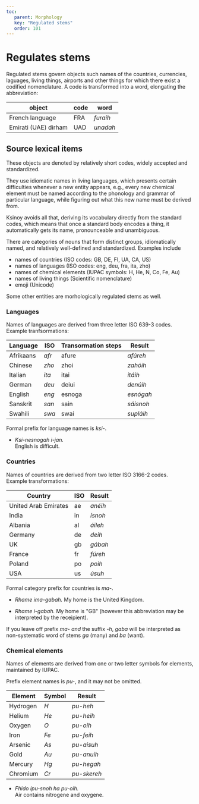 ```yaml
---
toc:
   parent: Morphology
   key: "Regulated stems"
   order: 101
---
```

# Regulates stems

Regulated stems govern objects such names of the countries, currencies,
laguages, living things, airports and other things for which there exist a
codified nomenclature.  A code is transformed into a word, elongating the
abbreviation:

object | code | word
-|-|-
French language | FRA | *furaih*
Emirati (UAE) dirham | UAD | *unadah*

## Source lexical items

These objects are denoted by relatively short codes, widely accepted and
standardized.

They use idiomatic names in living languages, which presents certain
difficulties whenever a new entity appears, e.g., every new chemical element
must be named according to the phonology and grammar of particular language,
while figuring out what this new name must be derived from.

Ksinoy avoids all that, deriving its vocabulary directly from the standard
codes, which means that once a standard body encodes a thing, it automatically
gets its name, pronounceable and unambiguous.

There are categories of nouns that form distinct groups, idiomatically named,
and relatively well-defined and standardized.  Examples include

* names of countries (ISO codes: GB, DE, FI, UA, CA, US)
* names of languages (ISO codes: eng, deu, fra, ita, zho)
* names of chemical elements (IUPAC symbols: H, He, N, Co, Fe, Au)
* names of living things (Scientific nomenclature)
* emoji (Unicode)

Some other entities are morhologically regulated stems as well.


### Languages

Names of languages are derived from three letter ISO 639-3 codes.
Example tranfsormations:

 Language | ISO | Transormation steps | Result
---|---|---|---
Afrikaans |_afr_ | afure |  _afúreh_
Chinese | _zho_ |  zhoi | _zahóih_
Italian | _ita_ |  itai | _itáih_
German | _deu_ | deiui | _denúih_
English | _eng_ | esnoga | _esnógah_
Sanskrit | _san_ | sain | _sáisnoh_
Swahili | _swa_ | swai | _supláih_

Formal prefix for language names is _ksi-_.  
* _Ksi-nesnogah i-jan._  
English is difficult.

### Countries

Names of countries are derived from two letter ISO 3166-2 codes.  
Example transformations:

Country | ISO | Result
---|---|---
United Arab Emirates | ae | _anéih_
India | in |  _ísnoh_
Albania | al | _áileh_
Germany | de | _deih_
UK  | gb  | _gábah_
France | fr | _fúreh_
Poland | po | _poih_
USA | us | _úsuh_

Formal category prefix for countries is _ma-_.

* _Rhame ima-gabah._
My home is the United Kingdom.

* _Rhame i-gabah._
My home is "GB" (however this abbreviation may be interpreted by the receipient).

If you leave off prefix _ma-_ <i>and</i> the suffix *-h*, _gaba_ will be interpreted as non-systematic word of stems _ga_ (many) and _ba_ (want).

### Chemical elements

Names of elements are derived from one or two letter symbols for elements, maintained by IUPAC.

Prefix element names is _pu-_, and it may not be omitted.

Element | Symbol | Result
---|---|---
Hydrogen | _H_ | _pu-heh_
Helium | _He_ |  _pu-heih_
Oxygen | _O_ | _pu-oih_
Iron | _Fe_ | _pu-feih_
Arsenic  | _As_  | _pu-aisuh_
Gold | _Au_ | _pu-anuih_
Mercury | _Hg_ | _pu-hegah_
Chromium | _Cr_ | _pu-skereh_

* _Fhido ipu-snoh ha pu-oih._  
Air contains nitrogene and oxygene.
